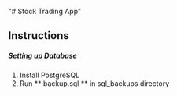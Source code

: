 "# Stock Trading App" 


## Instructions

##### Setting up Database

1. Install PostgreSQL
2. Run ** backup.sql ** in sql_backups directory